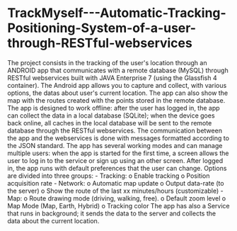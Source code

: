 TrackMyself---Automatic-Tracking-Positioning-System-of-a-user-through-RESTful-webservices
=========================================================================================

The project consists in the tracking of the user's location through an ANDROID app that communicates with a remote database (MySQL) through RESTful webservices built with JAVA Enterprise 7 (using the Glassfish 4 container). The Android app allows you to capture and collect, with various options, the datas about user's current location. The app can also show the map with the routes created with the points stored in the remote database. The app is designed to work offline: after the user has logged in, the app can collect the data in a local database (SQLite); when the device goes back online, all caches in the local database will be sent to the remote database through the RESTful webservices. The communication between the app and the webservices is done with messages formatted according to the JSON standard. The app has several working modes and can manage multiple users: when the app is started for the first time, a screen allows the user to log in to the service or sign up using an other screen. After logged in, the app runs with default preferences that the user can change.  Options are divided into three groups: -	Tracking: o	Enable tracking o	Position acquisition rate -	Network: o	Automatic map update  o	Output data-rate (to the server) o	Show the route of the last xx minutes/hours (customizable) -	Map: o	Route drawing mode (driving, walking, free). o	Default zoom level o	Map Mode (Map, Earth, Hybrid) o	Tracking color The app has also a Service that runs in background; it sends the data to the server and collects the data about the current location.
